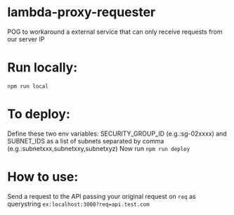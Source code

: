 # lambda-proxy-requester
POG to workaround a external service that can only receive requests from our server IP

# Run locally:
  ```npm run local```

# To deploy:
Define these two env variables: SECURITY_GROUP_ID (e.g.:sg-02xxxx)
and SUBNET_IDS as a list of subnets separated by comma (e.g.:subnetxxx,subnetxxy,subnetxyz)
Now run ```npm run deploy```

# How to use:
  Send a request to the API passing your original request on `req` as querystring
  `ex:localhost:3000?req=api.test.com`
